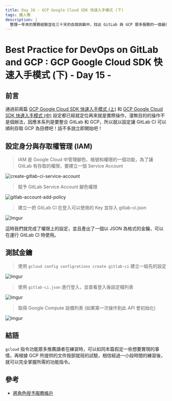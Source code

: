 ```yaml
---
title: Day 16 - GCP Google Cloud SDK 快速入手模式 (下)
tags: 鐵人賽
description: |
  整理一年來的實務經驗並在三十天的自我挑戰中，找出 GitLab 與 GCP 眾多服務的一個最佳實踐方式
---
```


# Best Practice for DevOps on GitLab and GCP : GCP Google Cloud SDK 快速入手模式 (下) - Day 15 -

## 前言

通過前兩篇 [GCP Google Cloud SDK 快速入手模式 (上)]() 和 [GCP Google Cloud SDK 快速入手模式 (中)]() 設定都已經就定位再來就是實際操作，漫無目的的操作不是個辦法，因應本系列是要整合 GitLab 和 GCP，所以就以設定讓 GitLab CI 可以順利存取 GCP 為目標吧！話不多說立即開始吧！

## 設定身分與存取權管理 (IAM)

> IAM 是 Google Cloud 中管理腳色、帳號和權限的一個功能，為了讓 GitLab 有存取的權限，要建立一個 Service Account

![create-gitlab-ci-service-account](https://i.imgur.com/sgx22De.png)

> 賦予 GitLab Service Account 腳色權限

![gitlab-account-add-policy](https://i.imgur.com/tMLz0xz.png)

> 建立一把 GitLab CI 在登入可以使用的 Key 並存入 gitlab-ci.json

![Imgur](https://i.imgur.com/g21Xo0E.png)

這時我們就完成了權限上的設定，並且產出了一個以 JSON 為格式的金鑰，可以在運行 GitLab CI 時使用。

## 測試金鑰

> 使用 `gcloud config configrations create gitlab-ci` 建立一組先的設定

![Imgur](https://i.imgur.com/8pcAwtI.png)

> 使用 `gitlab-ci.json` 進行登入，並查看登入後設定檔列表

![Imgur](https://i.imgur.com/CfxiZRc.png)

> 取得 Google Compute 設備列表 (如果第一次操作到此 API 會初始化)

![Imgur](https://i.imgur.com/sappPEG.png)

## 結語

`gcloud` 指令功能眾多推薦讀者在練習時，可以如同本篇假定一些想要實現的事情，再根據 GCP 所提供的文件按部就班的試驗，相信經過一小段時間的練習後，就可以完全掌握所需的功能指令。

## 參考

* [將角色授予服務帳戶](https://cloud.google.com/iam/docs/granting-roles-to-service-accounts)